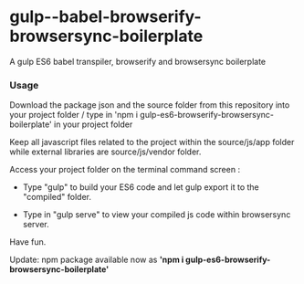 # gulp--babel-browserify-browsersync-boilerplate
A gulp ES6 babel transpiler, browserify and browsersync boilerplate

### Usage

Download the package json and the source folder from this repository into your project folder / type in 'npm i gulp-es6-browserify-browsersync-boilerplate' in your project folder

Keep all javascript files related to the project within the source/js/app folder while external libraries are source/js/vendor folder.

Access your project folder on the terminal command screen :

- Type "gulp" to build your ES6 code and let gulp export it to the "compiled" folder.

- Type in "gulp serve" to view your compiled js code within browsersync server.

Have fun.

Update: npm package available now as **'npm i gulp-es6-browserify-browsersync-boilerplate'**
